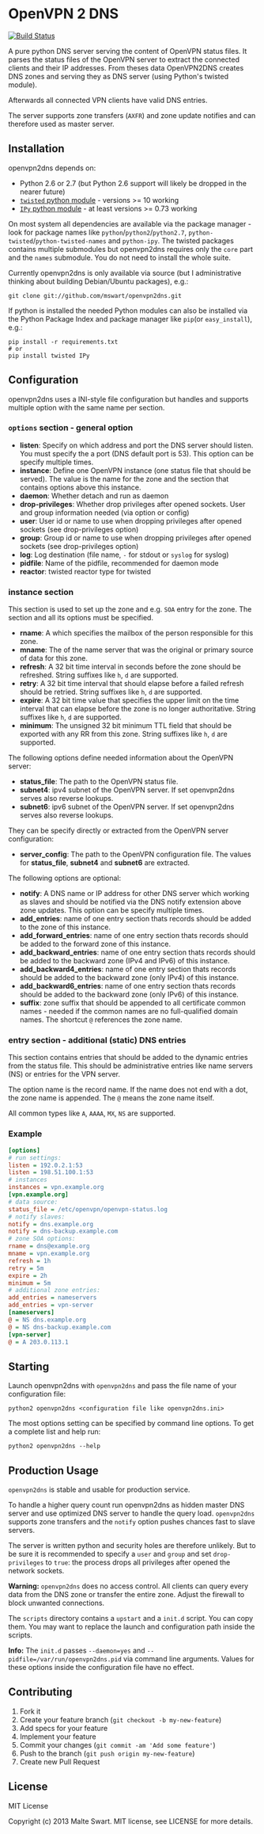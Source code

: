 OpenVPN 2 DNS
=============

[![Build Status](https://travis-ci.org/mswart/openvpn2dns.png?branch=master)](https://travis-ci.org/mswart/openvpn2dns)

A pure python DNS server serving the content of OpenVPN status files. It parses
the status files of the OpenVPN server to extract the connected clients and
their IP addresses. From theses data OpenVPN2DNS creates DNS zones and serving
they as DNS server (using Python's twisted module).

Afterwards all connected VPN clients have valid DNS entries.

The server supports zone transfers (``AXFR``) and zone update notifies and can therefore used as master server.


Installation
------------

openvpn2dns depends on:

- Python 2.6 or 2.7 (but Python 2.6 support will likely be dropped in the nearer future)
- [``twisted`` python module][twisted] - versions >= 10 working
- [``IPy`` python module][ipy] - at least versions >= 0.73 working

[twisted]: https://pypi.python.org/pypi/Twisted/ "Twisted Module in Python Package Index"
[ipy]: https://pypi.python.org/pypi/IPy/ "IPy Module in Python Package Index"

On most system all dependencies are available via the package manager - look for package names like ``python``/``python2``/``python2.7``, ``python-twisted``/``python-twisted-names`` and ``python-ipy``. The twisted packages contains multiple submodules but openvpn2dns requires only the ``core`` part and the ``names`` submodule. You do not need to install the whole suite.

Currently openvpn2dns is only available via source (but I administrative thinking about building Debian/Ubuntu packages), e.g.:

```
git clone git://github.com/mswart/openvpn2dns.git
```

If python is installed the needed Python modules can also be installed via the Python Package Index and package manager like ``pip``(or ``easy_install``), e.g.:

```
pip install -r requirements.txt
# or
pip install twisted IPy
```



Configuration
-------------

openvpn2dns uses a INI-style file configuration but handles and supports multiple option with the same name per section.


### ``options`` section - general option

- **listen**: Specify on which address and port the DNS server should listen. You must specify the a port (DNS default port is 53). This option can be specify multiple times.
- **instance**: Define one OpenVPN instance (one status file that should be served). The value is the name for the zone and the section that contains options above this instance.
- **daemon**: Whether detach and run as daemon
- **drop-privileges**: Whether drop privileges after opened sockets. User and group information needed (via option or config)
- **user**: User id or name to use when dropping privileges after opened sockets (see drop-privileges option)
- **group**: Group id or name to use when dropping privileges after opened sockets (see drop-privileges option)
- **log**: Log destination (file name, ``-`` for stdout or ``syslog`` for syslog)
- **pidfile**: Name of the pidfile, recommended for daemon mode
- **reactor**: twisted reactor type for twisted


### instance section

This section is used to set up the zone and e.g. ``SOA`` entry for the zone. The section and all its options must be specified.

- **rname**: A <domain-name> which specifies the mailbox of the person responsible for this zone.
- **mname**: The <domain-name> of the name server that was the original or primary source of data for this zone.
- **refresh**: A 32 bit time interval in seconds before the zone should be refreshed. String suffixes like ``h``, ``d`` are supported.
- **retry**: A 32 bit time interval that should elapse before a failed refresh should be retried. String suffixes like ``h``, ``d`` are supported.
- **expire**: A 32 bit time value that specifies the upper limit on the time interval that can elapse before the zone is no longer authoritative. String suffixes like ``h``, ``d`` are supported.
- **minimum**: The unsigned 32 bit minimum TTL field that should be exported with any RR from this zone. String suffixes like ``h``, ``d`` are supported.

The following options define needed information about the OpenVPN server:

- **status_file**: The path to the OpenVPN status file.
- **subnet4**: ipv4 subnet of the OpenVPN server. If set openvpn2dns serves also reverse lookups.
- **subnet6**: ipv6 subnet of the OpenVPN server. If set openvpn2dns serves also reverse lookups.

They can be specify directly or extracted from the OpenVPN server configuration:

- **server_config**: The path to the OpenVPN configuration file.
  The values for **status_file**, **subnet4** and **subnet6** are extracted.

The following options are optional:

- **notify**: A DNS name or IP address for other DNS server which working as slaves and should be notified via the DNS notify extension above zone updates. This option can be specify multiple times.
- **add_entries**: name of one entry section thats records should be added to the zone of this instance.
- **add_forward_entries**: name of one entry section thats records should be added to the forward zone of this instance.
- **add_backward_entries**: name of one entry section thats records should be added to the backward zone (IPv4 and IPv6) of this instance.
- **add_backward4_entries**: name of one entry section thats records should be added to the backward zone (only IPv4) of this instance.
- **add_backward6_entries**: name of one entry section thats records should be added to the backward zone (only IPv6) of this instance.
- **suffix**: zone suffix that should be appended to all certificate common names - needed if the common names are no full-qualified domain names. The shortcut ``@`` references the zone name.


### entry section - additional (static) DNS entries

This section contains entries that should be added to the dynamic entries from the status file. This should be administrative entries like name servers (NS) or entries for the VPN server.

The option name is the record name. If the name does not end with a dot, the zone name is appended. The ``@`` means the zone name itself.

All common types like ``A``, ``AAAA``, ``MX``, ``NS`` are supported.


### Example

```ini
[options]
# run settings:
listen = 192.0.2.1:53
listen = 198.51.100.1:53
# instances
instances = vpn.example.org
[vpn.example.org]
# data source:
status_file = /etc/openvpn/openvpn-status.log
# notify slaves:
notify = dns.example.org
notify = dns-backup.example.com
# zone SOA options:
rname = dns@example.org
mname = vpn.example.org
refresh = 1h
retry = 5m
expire = 2h
minimum = 5m
# additional zone entries:
add_entries = nameservers
add_entries = vpn-server
[nameservers]
@ = NS dns.example.org
@ = NS dns-backup.example.com
[vpn-server]
@ = A 203.0.113.1
```


Starting
--------

Launch openvpn2dns with ``openvpn2dns`` and pass the file name of your configuration file:

```
python2 openvpn2dns <configuration file like openvpn2dns.ini>
```

The most options setting can be specified by command line options. To get a complete list and help run:

```
python2 openvpn2dns --help
```


Production Usage
----------------

``openvpn2dns`` is stable and usable for production service.

To handle a higher query count run openvpn2dns as hidden master DNS server and use optimized DNS server to handle the query load. ``openvpn2dns`` supports zone transfers and the ``notify`` option pushes chances fast to slave servers.

The server is written python and security holes are therefore unlikely. But to be sure it is recommended to specify a ``user`` and ``group`` and set ``drop-privileges`` to ``true``: the process drops all privileges after opened the network sockets.

**Warning:** ``openvpn2dns`` does no access control. All clients can query every data from the DNS zone or transfer the entire zone. Adjust the firewall to block unwanted connections.

The ``scripts`` directory contains a ``upstart`` and a ``init.d`` script. You can copy them. You may want to replace the launch and configuration path inside the scripts.

**Info:** The ``init.d`` passes ``--daemon=yes`` and ``--pidfile=/var/run/openvpn2dns.pid`` via command line arguments. Values for these options inside the configuration file have no effect.


Contributing
------------

1. Fork it
2. Create your feature branch (`git checkout -b my-new-feature`)
4. Add specs for your feature
5. Implement your feature
6. Commit your changes (`git commit -am 'Add some feature'`)
7. Push to the branch (`git push origin my-new-feature`)
8. Create new Pull Request


License
-------

MIT License

Copyright (c) 2013 Malte Swart. MIT license, see LICENSE for more details.
